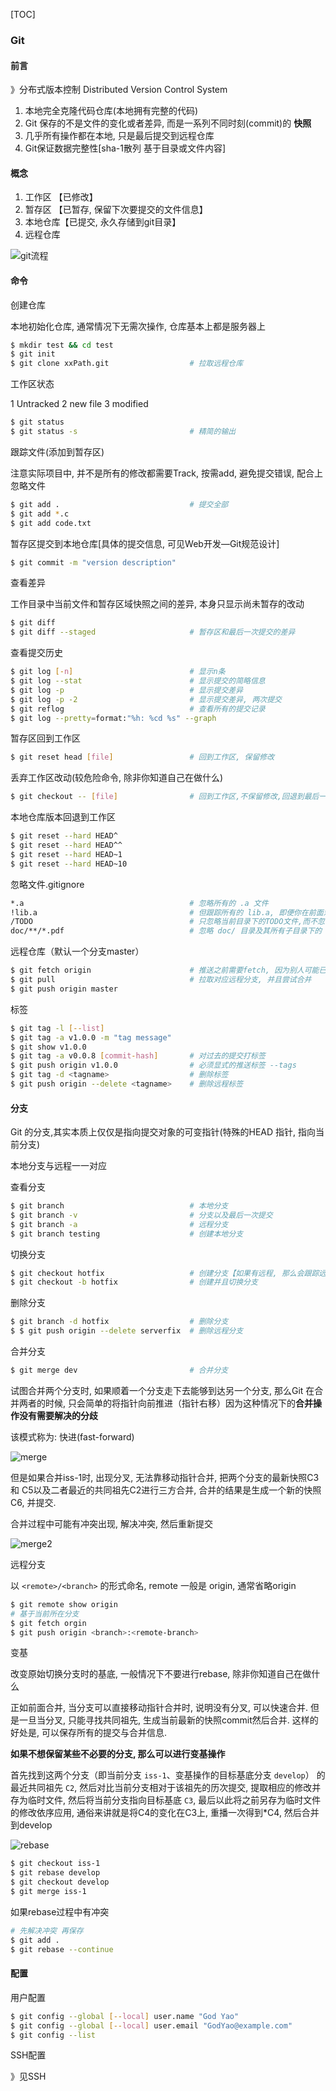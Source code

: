 [TOC]

### Git

#### 前言

》分布式版本控制 Distributed Version Control System

1. 本地完全克隆代码仓库(本地拥有完整的代码)
2. Git 保存的不是文件的变化或者差异, 而是一系列不同时刻(commit)的 **快照**
3. 几乎所有操作都在本地, 只是最后提交到远程仓库
4. Git保证数据完整性[sha-1散列 基于目录或文件内容]

#### 概念

1.  工作区    【已修改】
2.  暂存区    【已暂存, 保留下次要提交的文件信息】
3.  本地仓库【已提交, 永久存储到git目录】
4.  远程仓库

<img src="./images/git.svg" alt="git流程"  />

#### 命令

创建仓库

本地初始化仓库, 通常情况下无需次操作, 仓库基本上都是服务器上

~~~bash
$ mkdir test && cd test 		
$ git init 
$ git clone xxPath.git					# 拉取远程仓库
~~~

工作区状态

1 Untracked  2 new file  3 modified

~~~bash
$ git status  
$ git status -s 						# 精简的输出	
~~~

跟踪文件(添加到暂存区)

注意实际项目中, 并不是所有的修改都需要Track, 按需add, 避免提交错误, 配合上忽略文件


~~~bash
$ git add . 							# 提交全部 
$ git add *.c 
$ git add code.txt  
~~~

暂存区提交到本地仓库[具体的提交信息, 可见Web开发—Git规范设计]

~~~bash
$ git commit -m "version description"
~~~

查看差异

工作目录中当前文件和暂存区域快照之间的差异, 本身只显示尚未暂存的改动

~~~bash
$ git diff 	
$ git diff --staged 					# 暂存区和最后一次提交的差异
~~~

查看提交历史


~~~bash
$ git log [-n]	   	   	 				# 显示n条
$ git log --stat	     				# 显示提交的简略信息
$ git log -p    	     				# 显示提交差异
$ git log -p -2 	     				# 显示提交差异, 两次提交
$ git reflog    	     				# 查看所有的提交记录
$ git log --pretty=format:"%h: %cd %s" --graph
~~~

暂存区回到工作区

~~~bash
$ git reset head [file]	 			    # 回到工作区, 保留修改
~~~

丢弃工作区改动(较危险命令, 除非你知道自己在做什么)

~~~bash
$ git checkout -- [file] 	  			# 回到工作区,不保留修改,回退到最后一次提交
~~~

本地仓库版本回退到工作区

~~~bash
$ git reset --hard HEAD^
$ git reset --hard HEAD^^
$ git reset --hard HEAD~1
$ git reset --hard HEAD~10
~~~

忽略文件.gitignore

~~~bash
*.a 									# 忽略所有的 .a 文件
!lib.a 									# 但跟踪所有的 lib.a, 即便你在前面忽略了 .a 文件
/TODO   								# 只忽略当前目录下的TODO文件,而不忽略 subdir/TODO
doc/**/*.pdf 							# 忽略 doc/ 目录及其所有子目录下的 .pdf 文件
~~~

远程仓库（默认一个分支master）

~~~bash
$ git fetch origin  					# 推送之前需要fetch, 因为别人可能已经推送过 
$ git pull 								# 拉取对应远程分支, 并且尝试合并
$ git push origin master
~~~

标签

~~~bash
$ git tag -l [--list]
$ git tag -a v1.0.0 -m "tag message"
$ git show v1.0.0
$ git tag -a v0.0.8 [commit-hash] 		# 对过去的提交打标签
$ git push origin v1.0.0			    # 必须显式的推送标签 --tags
$ git tag -d <tagname>				    # 删除标签
$ git push origin --delete <tagname> 	# 删除远程标签
~~~

#### 分支

Git 的分支,其实本质上仅仅是指向提交对象的可变指针(特殊的HEAD 指针, 指向当前分支)

本地分支与远程一一对应

查看分支

~~~bash
$ git branch 					    	# 本地分支
$ git branch -v							# 分支以及最后一次提交
$ git branch -a 						# 远程分支
$ git branch testing					# 创建本地分支
~~~

切换分支

~~~bash
$ git checkout hotfix					# 创建分支【如果有远程, 那么会跟踪远程分支】
$ git checkout -b hotfix				# 创建并且切换分支
~~~

删除分支

~~~bash
$ git branch -d hotfix					# 删除分支
$ $ git push origin --delete serverfix  # 删除远程分支
~~~

合并分支

~~~bash
$ git merge dev 						# 合并分支
~~~

试图合并两个分支时,  如果顺着一个分支走下去能够到达另一个分支, 那么Git 在合并两者的时候,  只会简单的将指针向前推进（指针右移）因为这种情况下的**合并操作没有需要解决的分歧**

该模式称为: 快进(fast-forward)

![merge](images/merge.svg)



但是如果合并iss-1时, 出现分叉, 无法靠移动指针合并, 把两个分支的最新快照C3 和 C5以及二者最近的共同祖先C2进行三方合并, 合并的结果是生成一个新的快照C6, 并提交. 

合并过程中可能有冲突出现, 解决冲突, 然后重新提交

![merge2](images/merge2.svg)

远程分支

以 `<remote>/<branch>` 的形式命名, remote 一般是 origin, 通常省略origin

~~~bash
$ git remote show origin
# 基于当前所在分支
$ git fetch orgin
$ git push origin <branch>:<remote-branch>
~~~

变基

改变原始切换分支时的基底, 一般情况下不要进行rebase, 除非你知道自己在做什么

正如前面合并, 当分支可以直接移动指针合并时, 说明没有分叉, 可以快速合并. 但是一旦当分叉, 只能寻找共同祖先, 生成当前最新的快照commit然后合并. 这样的好处是, 可以保存所有的提交与合并信息. 

**如果不想保留某些不必要的分支, 那么可以进行变基操作**

首先找到这两个分支（即当前分支 `iss-1`、变基操作的目标基底分支 `develop`） 的最近共同祖先 `C2`, 然后对比当前分支相对于该祖先的历次提交, 提取相应的修改并存为临时文件,  然后将当前分支指向目标基底 `C3`, 最后以此将之前另存为临时文件的修改依序应用, 通俗来讲就是将C4的变化在C3上, 重播一次得到*C4, 然后合并到develop

![rebase](images/rebase.svg)

~~~bash
$ git checkout iss-1
$ git rebase develop
$ git checkout develop
$ git merge iss-1
~~~

如果rebase过程中有冲突

~~~bash
# 先解决冲突 再保存
$ git add .
$ git rebase --continue
~~~

#### 配置

用户配置

~~~bash
$ git config --global [--local] user.name "God Yao"      		
$ git config --global [--local] user.email "GodYao@example.com"	
$ git config --list
~~~

SSH配置

》见SSH
